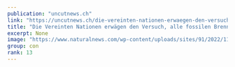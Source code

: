 ```yaml
---
publication: "uncutnews.ch"
link: "https://uncutnews.ch/die-vereinten-nationen-erwaegen-den-versuch-alle-fossilen-brennstoffe-auf-dem-planeten-zu-verbieten-was-zu-hunger-und-tod-von-milliarden-fuehren-wuerde/"
title: "Die Vereinten Nationen erwägen den Versuch, alle fossilen Brennstoffe auf dem Planeten zu verbieten, was zu Hunger und Tod von Milliarden führen würde"
excerpt: None
image: "https://www.naturalnews.com/wp-content/uploads/sites/91/2022/11/Pain-at-the-gas-pump-and-economic-challenge-1.jpeg"
group: con
rank: 13
---
```

